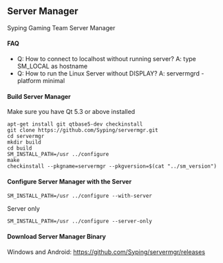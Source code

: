 ## Server Manager
Syping Gaming Team Server Manager

#### FAQ
 - Q: How to connect to localhost without running server? A: type SM_LOCAL as hostname
 - Q: How to run the Linux Server without DISPLAY? A: servermgrd -platform minimal

#### Build Server Manager

Make sure you have Qt 5.3 or above installed

	apt-get install git qtbase5-dev checkinstall
	git clone https://github.com/Syping/servermgr.git
	cd servermgr
	mkdir build
	cd build
	SM_INSTALL_PATH=/usr ../configure
	make
	checkinstall --pkgname=servermgr --pkgversion=$(cat "../sm_version")
	
#### Configure Server Manager with the Server

    SM_INSTALL_PATH=/usr ../configure --with-server

Server only

    SM_INSTALL_PATH=/usr ../configure --server-only
	
#### Download Server Manager Binary

Windows and Android: https://github.com/Syping/servermgr/releases
